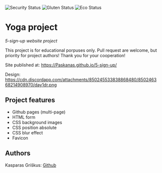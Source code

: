 <!-- ![LICENSE](https://img.shields.io/badge/license-MIT-blue.svg?style=flat-square) -->

![Security Status](https://img.shields.io/security-headers?label=Security&url=https%3A%2F%2Fgithub.com&style=flat-square)
![Gluten Status](https://img.shields.io/badge/Gluten-Free-green.svg)
![Eco Status](https://img.shields.io/badge/ECO-Friendly-green.svg)

# Yoga project

_5-sign-up website project_

This project is for educational porpuses only. Pull request are welcome, but priority for project authors! Thank you for your cooperation!

Site published at: https://Paskanas.github.io/5-sign-up/

Design: https://cdn.discordapp.com/attachments/850245533838868480/850246368214908970/day1dr.png

## Project features

- Github pages (multi-page)
- HTML form
- CSS background images
- CSS position absolute
- CSS blur effect
- Favicon

## Authors

Kasparas Griškus: [Github](https://github.com/Paskanas)

